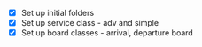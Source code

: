 - [x] Set up initial folders
- [x] Set up service class - adv and simple
- [x] Set up board classes - arrival, departure board
